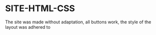 # SITE-HTML-CSS
The site was made without adaptation, all buttons work, the style of the layout was adhered to
